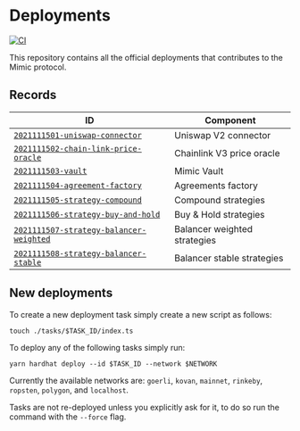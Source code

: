 # Deployments

[![CI](https://github.com/mimic-fi/deployments/actions/workflows/ci.yml/badge.svg)](https://github.com/mimic-fi/deployments/actions/workflows/ci.yml)

This repository contains all the official deployments that contributes to the Mimic protocol.

## Records

| ID                                                                                              | Component                    |
| ----------------------------------------------------------------------------------------------- | ---------------------------- |
| [`2021111501-uniswap-connector`](./tasks/2021111501-uniswap-connector/output)                   | Uniswap V2 connector         |
| [`2021111502-chain-link-price-oracle`](./tasks/2021111502-chain-link-price-oracle/output)       | Chainlink V3 price oracle    |
| [`2021111503-vault`](./tasks/2021111503-vault/output)                                           | Mimic Vault                  |
| [`2021111504-agreement-factory`](./tasks/2021111504-agreement-factory/output)                   | Agreements factory           |
| [`2021111505-strategy-compound`](./tasks/2021111505-strategy-compound/output)                   | Compound strategies          |
| [`2021111506-strategy-buy-and-hold`](./tasks/2021111506-strategy-buy-and-hold/output)           | Buy & Hold strategies        |
| [`2021111507-strategy-balancer-weighted`](./tasks/2021111507-strategy-balancer-weighted/output) | Balancer weighted strategies |
| [`2021111508-strategy-balancer-stable`](./tasks/2021111508-strategy-balancer-stable/output)     | Balancer stable strategies   |

## New deployments

To create a new deployment task simply create a new script as follows:

```
touch ./tasks/$TASK_ID/index.ts
```

To deploy any of the following tasks simply run:

```
yarn hardhat deploy --id $TASK_ID --network $NETWORK
```

Currently the available networks are: `goerli`, `kovan`, `mainnet`, `rinkeby`, `ropsten`, `polygon`, and `localhost`.

Tasks are not re-deployed unless you explicitly ask for it, to do so run the command with the `--force` flag.
